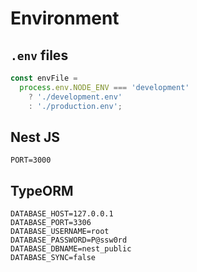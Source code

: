 # Environment

## `.env` files

```ts
const envFile =
  process.env.NODE_ENV === 'development'
    ? './development.env'
    : './production.env';
```

## Nest JS

```env
PORT=3000
```

## TypeORM

```env
DATABASE_HOST=127.0.0.1
DATABASE_PORT=3306
DATABASE_USERNAME=root
DATABASE_PASSWORD=P@ssw0rd
DATABASE_DBNAME=nest_public
DATABASE_SYNC=false
```
